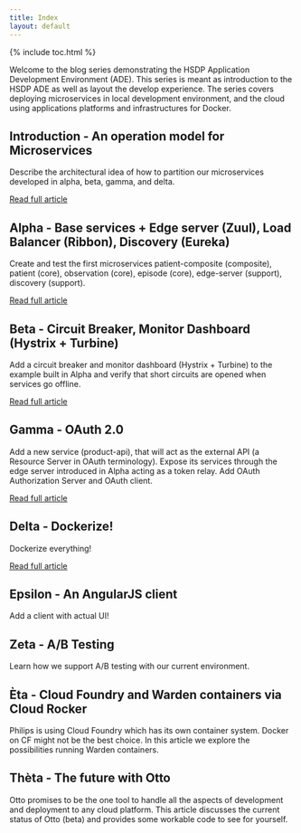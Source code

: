 ```yaml
---
title: Index
layout: default
---
```


{% include toc.html %}

Welcome to the blog series demonstrating the HSDP Application Development Environment (ADE). This series is meant as introduction to the HSDP ADE as well as layout the develop experience. The series covers deploying microservices in local development environment, and the cloud using applications platforms and infrastructures for Docker.


## **Introduction** - An operation model for Microservices
Describe the architectural idea of how to partition our microservices developed in alpha, beta, gamma, and delta.

[Read full article](articles/introduction.html)

## **Alpha** - Base services + Edge server (Zuul), Load Balancer (Ribbon), Discovery (Eureka)
Create and test the first microservices patient-composite (composite), patient (core), observation (core), episode (core), edge-server (support), discovery (support).

[Read full article](articles/alpha.html)

## **Beta** - Circuit Breaker, Monitor Dashboard (Hystrix + Turbine)
Add a circuit breaker and monitor dashboard (Hystrix + Turbine) to the example built in Alpha and verify that short circuits are opened when services go offline.

[Read full article](articles/beta.html)

## **Gamma** - OAuth 2.0
Add a new service (product-api), that will act as the external API (a Resource Server in OAuth terminology). Expose its services through the edge server introduced in Alpha acting as a token relay. Add OAuth Authorization Server and OAuth client.

[Read full article](articles/gamma.html)

## **Delta** - Dockerize!
Dockerize everything!

[Read full article](articles/delta.html)

## **Epsilon** - An AngularJS client
Add a client with actual UI!

## **Zeta** - A/B Testing
Learn how we support A/B testing with our current environment.

## **Èta** - Cloud Foundry and Warden containers via Cloud Rocker
Philips is using Cloud Foundry which has its own container system. Docker on CF might not be the best choice. In this article we explore the possibilities running Warden containers.

## **Thèta** - The future with Otto
Otto promises to be the one tool to handle all the aspects of development and deployment to any cloud platform. This article discusses the current status of Otto (beta) and provides some workable code to see for yourself.
